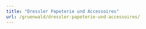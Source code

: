 ```yaml
---
title: "Dressler Papeterie und Accessoires"
url: /gruenwald/dressler-papeterie-und-accessoires/
---
```

